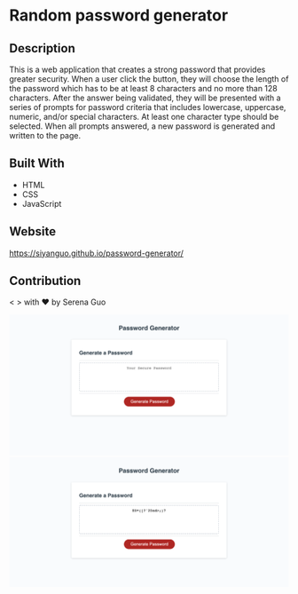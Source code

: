 # Random password generator

## Description
This is a web application that creates a strong password that provides greater security. When a user click the button, they will choose the length of the password which has to be at least 8 characters and no more than 128 characters. After the answer being validated, they will be presented with a series of prompts for password criteria that includes lowercase, uppercase, numeric, and/or special characters. At least one character type should be selected. When all prompts answered, a new password is generated and written to the page.

## Built With
* HTML
* CSS
* JavaScript

## Website
https://siyanguo.github.io/password-generator/

## Contribution
< > with ❤️ by Serena Guo

![the screenshot of the site](screenshot.png)
![the screenshot of the site](screenshot2.png)
